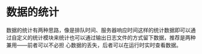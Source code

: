 # 数据的统计

数据的统计有两种思路，像是排队时间、服务器响应时间这样的统计数据即可以通过自定义的统计模块来统计也可以通过输出日志文件的方式留下数据，推荐是两种兼用——前者可以不必担
心数据的丢失，后者可以在运行时实时查看数据。

